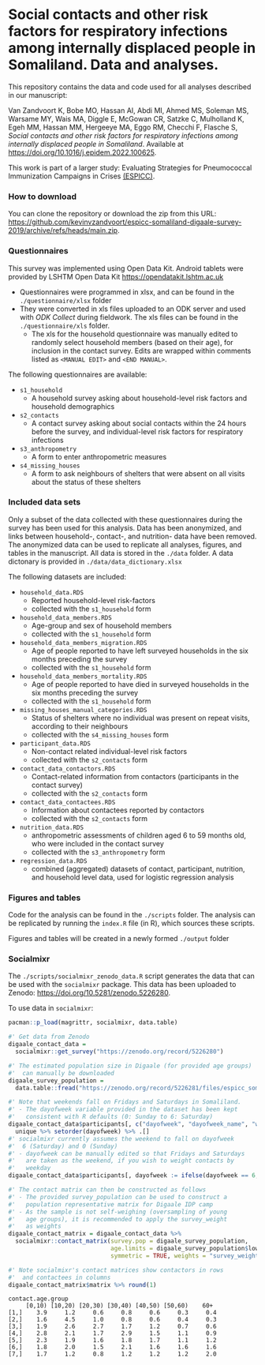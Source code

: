 # Social contacts and other risk factors for respiratory infections among internally displaced people in Somaliland. Data and analyses.

This repository contains the data and code used for all analyses described in our manuscript:

Van Zandvoort K, Bobe MO, Hassan AI, Abdi MI, Ahmed MS, Soleman MS, Warsame MY, Wais MA, Diggle E, McGowan CR, Satzke C, Mulholland K, Egeh MM, Hassan MM, Hergeeye MA, Eggo RM, Checchi F, Flasche S, *Social contacts and other risk factors for respiratory infections among internally displaced people in Somaliland*. Available at <https://doi.org/10.1016/j.epidem.2022.100625>.

This work is part of a larger study: Evaluating Strategies for Pneumococcal Immunization Campaigns in Crises [(ESPICC)](https://www.elrha.org/project/pneumococcal-vaccination-strategies-for-crisis-affected-populations/).

### How to download

You can clone the repository or download the zip from this URL: <https://github.com/kevinvzandvoort/espicc-somaliland-digaale-survey-2019/archive/refs/heads/main.zip>.

### Questionnaires

This survey was implemented using Open Data Kit. Android tablets were provided by LSHTM Open Data Kit <https://opendatakit.lshtm.ac.uk>

- Questionnaires were programmed in xlsx, and can be found in the `./questionnaire/xlsx` folder
- They were converted in xls files uploaded to an ODK server and used with *ODK Collect* during fieldwork. The xls files can be found in the `./questionnaire/xls` folder.
  - The xls for the household questionnaire was manually edited to randomly select household members (based on their age), for inclusion in the contact survey. Edits are wrapped within comments listed as `<MANUAL EDIT>` and `<END MANUAL>`.

The following questionnaires are available:

- `s1_household`
  - A household survey asking about household-level risk factors and household demographics
- `s2_contacts`
  - A contact survey asking about social contacts within the 24 hours before the survey, and individual-level risk factors for respiratory infections
- `s3_anthropometry`
  - A form to enter anthropometric measures
- `s4_missing_houses`
  - A form to ask neighbours of shelters that were absent on all visits about the status of these shelters

### Included data sets

Only a subset of the data collected with these questionnaires during the survey has been used for this analysis.
Data has been anonymized, and links between household-, contact-, and nutrition- data have been removed.
The anonymized data can be used to replicate all analyses, figures, and tables in the manuscript.
All data is stored in the `./data` folder. A data dictonary is provided in `./data/data_dictionary.xlsx`

The following datasets are included:

- `household_data.RDS`
  - Reported household-level risk-factors
  - collected with the `s1_household` form
- `household_data_members.RDS`
  - Age-group and sex of household members
  - collected with the `s1_household` form
- `household_data_members_migration.RDS`
  - Age of people reported to have left surveyed households in the six months preceding the survey
  - collected with the `s1_household` form
- `household_data_members_mortality.RDS`
  - Age of people reported to have died in surveyed households in the six months preceding the survey
  - collected with the `s1_household` form
- `missing_houses_manual_categories.RDS`
  - Status of shelters where no individual was present on repeat visits, according to their neighbours
  - collected with the `s4_missing_houses` form
- `participant_data.RDS`
  - Non-contact related individual-level risk factors
  - collected with the `s2_contacts` form
- `contact_data_contactors.RDS`
  - Contact-related information from contactors (participants in the contact survey)
  - collected with the `s2_contacts` form
- `contact_data_contactees.RDS`
  - Information about contactees reported by contactors
  - collected with the `s2_contacts` form
- `nutrition_data.RDS`
  - anthropometric assessments of children aged 6 to 59 months old, who were included in the contact survey
  - collected with the `s3_anthropometry` form
- `regression_data.RDS`
  - combined (aggregated) datasets of contact, participant, nutrition, and household level data, used for logistic regression analysis

### Figures and tables

Code for the analysis can be found in the `./scripts` folder.
The analysis can be replicated by running the `index.R` file (in R), which sources these scripts.

Figures and tables will be created in a newly formed `./output` folder

### Socialmixr

The `./scripts/socialmixr_zenodo_data.R` script generates the data that can be used with the `socialmixr` package.
This data has been uploaded to Zenodo: <https://doi.org/10.5281/zenodo.5226280>.

To use data in `socialmixr`:
```r
pacman::p_load(magrittr, socialmixr, data.table)

#' Get data from Zenodo
digaale_contact_data =
  socialmixr::get_survey("https://zenodo.org/record/5226280")

#' The estimated population size in Digaale (for provided age groups)
#'  can manually be downloaded
digaale_survey_population =
  data.table::fread("https://zenodo.org/record/5226281/files/espicc_somaliland_digaale_survey_population.csv")

#' Note that weekends fall on Fridays and Saturdays in Somaliland.
#' - The dayofweek variable provided in the dataset has been kept
#'   consistent with R defaults (0: Sunday to 6: Saturday)
digaale_contact_data$participants[, c("dayofweek", "dayofweek_name", "weekend")] %>%
  unique %>% setorder(dayofweek) %>% .[]
#' socialmixr currently assumes the weekend to fall on dayofweek
#'  6 (Saturday) and 0 (Sunday)
#' - dayofweek can be manually edited so that Fridays and Saturdays
#'   are taken as the weekend, if you wish to weight contacts by
#'   weekday
digaale_contact_data$participants[, dayofweek := ifelse(dayofweek == 6, 0, dayofweek + 1)]

#' The contact matrix can then be constructed as follows
#' - The provided survey_population can be used to construct a
#'   population representative matrix for Digaale IDP camp
#' - As the sample is not self-weighing (oversampling of young
#'   age groups), it is recommended to apply the survey_weight
#'   as weights
digaale_contact_matrix = digaale_contact_data %>%
  socialmixr::contact_matrix(survey.pop = digaale_survey_population,
                             age.limits = digaale_survey_population$lower.age.limit,
                             symmetric = TRUE, weights = "survey_weight", weigh.dayofweek = TRUE)

#' Note socialmixr's contact matrices show contactors in rows
#'  and contactees in columns
digaale_contact_matrix$matrix %>% round(1)
```
```
contact.age.group
     [0,10) [10,20) [20,30) [30,40) [40,50) [50,60)    60+
[1,]    3.9     1.2     0.6     0.8     0.6     0.3     0.4
[2,]    1.6     4.5     1.0     0.8     0.6     0.4     0.3
[3,]    1.9     2.6     2.7     1.7     1.2     0.7     0.6
[4,]    2.8     2.1     1.7     2.9     1.5     1.1     0.9
[5,]    2.3     1.9     1.6     1.8     1.7     1.1     1.2
[6,]    1.8     2.0     1.5     2.1     1.6     1.6     1.6
[7,]    1.7     1.2     0.8     1.2     1.2     1.2     2.0
```
